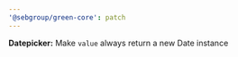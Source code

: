 ```yaml
---
'@sebgroup/green-core': patch
---
```


**Datepicker:** Make `value` always return a new Date instance
